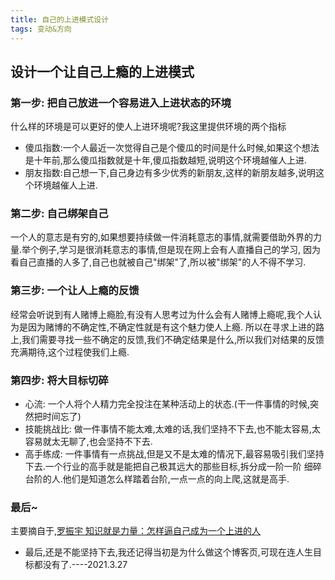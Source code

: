 ```yaml
---
title: 自己的上进模式设计
tags: 变动&方向
---
```


## 设计一个让自己上瘾的上进模式

### 第一步: 把自己放进一个容易进入上进状态的环境    
什么样的环境是可以更好的使人上进环境呢?我这里提供环境的两个指标    
* 傻瓜指数:一个人最近一次觉得自己是个傻瓜的时间是什么时候,如果这个想法是十年前,那么傻瓜指数就是十年,傻瓜指数越短,说明这个环境越催人上进.
* 朋友指数:自己想一下,自己身边有多少优秀的新朋友,这样的新朋友越多,说明这个环境越催人上进.

### 第二步: 自己绑架自己  
一个人的意志是有穷的,如果想要持续做一件消耗意志的事情,就需要借助外界的力量.举个例子,学习是很消耗意志的事情,但是现在网上会有人直播自己的学习,
因为看自己直播的人多了,自己也就被自己"绑架"了,所以被"绑架"的人不得不学习.

### 第三步: 一个让人上瘾的反馈  
经常会听说到有人赌博上瘾脸,有没有人思考过为什么会有人赌博上瘾呢,我个人认为是因为赌博的不确定性,不确定性就是有这个魅力使人上瘾.
所以在寻求上进的路上,我们需要寻找一些不确定的反馈,我们不确定结果是什么,所以我们对结果的反馈充满期待,这个过程使我们上瘾.

### 第四步: 将大目标切碎   
* 心流: 一个人将个人精力完全投注在某种活动上的状态.(干一件事情的时候,突然把时间忘了)  
* 技能挑战比: 做一件事情不能太难,太难的话,我们坚持不下去,也不能太容易,太容易就太无聊了,也会坚持不下去.
* 高手练成: 一件事情有一点挑战,但是又不是太难的情况下,最容易吸引我们坚持下去.一个行业的高手就是能把自己极其远大的那些目标,拆分成一阶一阶
细碎台阶的人.他们是知道怎么样踏着台阶,一点一点的向上爬,这就是高手.

### 最后~  
主要摘自于,[罗振宇 知识就是力量：怎样逼自己成为一个上进的人](https://www.youtube.com/watch?v=1YI1k1iTFd8&list=PLiE8kU44U7tZcWoB77FVZQ2WCavDwdsiX&index=7)

* 最后,还是不能坚持下去,我还记得当初是为什么做这个博客页,可现在连人生目标都没有了.----2021.3.27